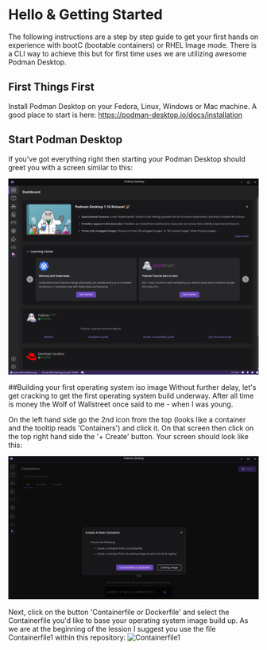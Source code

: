 # Hello & Getting Started
The following instructions are a step by step guide to get your first hands on experience with bootC (bootable containers) or RHEL Image mode.
There is a CLI way to achieve this but for first time uses we are utilizing awesome Podman Desktop.

## First Things First
Install Podman Desktop on your Fedora, Linux, Windows or Mac machine.
A good place to start is here: https://podman-desktop.io/docs/installation

## Start Podman Desktop
If you've got everything right then starting your Podman Desktop should greet you with a screen similar to this:

![Podman Desktop Startup Screen](https://github.com/aspanner/conferenceTalks/blob/main/2025/DevConIndia/PodmanDesktopStartupScreen2.png?raw=true)

##Building your first operating system iso image
Without further delay, let's get cracking to get the first operating system build underway. After all time is money the Wolf of Wallstreet once said to me - when I was young.

On the left hand side go the 2nd icon from the top (looks like a container and the tooltip reads 'Containers') and click it. On that screen then click on the top right hand side the '+ Create' button. Your screen should look like this:

![Podman Desktop Startup Screen](https://github.com/aspanner/conferenceTalks/blob/main/2025/DevConIndia/PodmanDesktopContainerCreate.png?raw=true)

Next, click on the button 'Containerfile or Dockerfile' and select the Containerfile you'd like to base your operating system image build up. As we are at the beginning of the lession I suggest you use the file Containerfile1 within this repository: ![Containerfile1](./Containerfile1)


